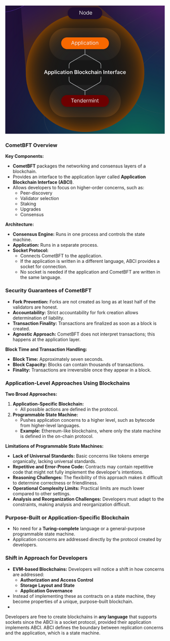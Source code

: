  ![alt text](image-1.png)

 ### **CometBFT Overview**

**Key Components:**

-   **CometBFT** packages the networking and consensus layers of a blockchain.
-   Provides an interface to the application layer called **Application Blockchain Interface (ABCI)**.
-   Allows developers to focus on higher-order concerns, such as:
    -   Peer-discovery
    -   Validator selection
    -   Staking
    -   Upgrades
    -   Consensus

**Architecture:**

-   **Consensus Engine:** Runs in one process and controls the state machine.
-   **Application:** Runs in a separate process.
-   **Socket Protocol:**
    -   Connects CometBFT to the application.
    -   If the application is written in a different language, ABCI provides a socket for connection.
    -   No socket is needed if the application and CometBFT are written in the same language.

### **Security Guarantees of CometBFT**

-   **Fork Prevention:** Forks are not created as long as at least half of the validators are honest.
-   **Accountability:** Strict accountability for fork creation allows determination of liability.
-   **Transaction Finality:** Transactions are finalized as soon as a block is created.
-   **Agnostic Approach:** CometBFT does not interpret transactions; this happens at the application layer.

**Block Time and Transaction Handling:**

-   **Block Time:** Approximately seven seconds.
-   **Block Capacity:** Blocks can contain thousands of transactions.
-   **Finality:** Transactions are irreversible once they appear in a block.

### **Application-Level Approaches Using Blockchains**

**Two Broad Approaches:**

1.  **Application-Specific Blockchain:**
    -   All possible actions are defined in the protocol.
2.  **Programmable State Machine:**
    -   Pushes application concerns to a higher level, such as bytecode from higher-level languages.
    -   **Example:** Ethereum-like blockchains, where only the state machine is defined in the on-chain protocol.

**Limitations of Programmable State Machines:**

-   **Lack of Universal Standards:** Basic concerns like tokens emerge organically, lacking universal standards.
-   **Repetitive and Error-Prone Code:** Contracts may contain repetitive code that might not fully implement the developer's intentions.
-   **Reasoning Challenges:** The flexibility of this approach makes it difficult to determine correctness or friendliness.
-   **Operational Complexity Limits:** Practical limits are much lower compared to other settings.
-   **Analysis and Reorganization Challenges:** Developers must adapt to the constraints, making analysis and reorganization difficult.

### **Purpose-Built or Application-Specific Blockchain**

-   No need for a **Turing-complete** language or a general-purpose programmable state machine.
-   Application concerns are addressed directly by the protocol created by developers.

### **Shift in Approach for Developers**

-   **EVM-based Blockchains:** Developers will notice a shift in how concerns are addressed:
    -   **Authorization and Access Control**
    -   **Storage Layout and State**
    -   **Application Governance**
-   Instead of implementing these as contracts on a state machine, they become properties of a unique, purpose-built blockchain.
-   



Developers are free to create blockchains in **any language** that supports sockets since the ABCI is a socket protocol, provided their application implements ABCI. ABCI defines the boundary between replication concerns and the application, which is a state machine.